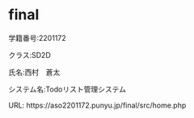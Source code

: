 # final
<p>学籍番号:2201172</p>
<p>クラス:SD2D</p>
<p>氏名:西村　蒼太</p>
<p>システム名:Todoリスト管理システム</p>
<p>URL:  https://aso2201172.punyu.jp/final/src/home.php</p>
